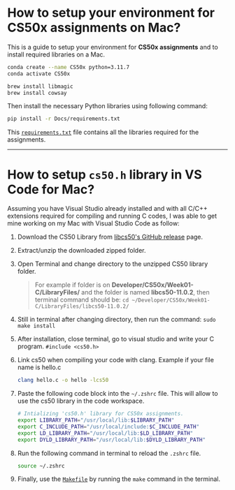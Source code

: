 # How to setup your environment for CS50x assignments on Mac?

This is a guide to setup your environment for **CS50x assignments** and to install required libraries on a Mac.

```bash
conda create --name CS50x python=3.11.7
conda activate CS50x
```

```bash
brew install libmagic
brew install cowsay
```

Then install the necessary Python libraries using following command:

```bash
pip install -r Docs/requirements.txt
```

This [`requirements.txt`](./requirements.txt) file contains all the libraries required for the assignments.

---

# How to setup `cs50.h` library in VS Code for Mac?

Assuming you have Visual Studio already installed and with all C/C++ extensions required for compiling and running C codes, I was able to get mine working on my Mac with Visual Studio Code as follow:

1. Download the CS50 Library from [libcs50's GitHub release](https://github.com/cs50/libcs50/releases) page.
2. Extract/unzip the downloaded zipped folder.
3. Open Terminal and change directory to the unzipped CS50 library folder.

   > For example if folder is on **Developer/CS50x/Week01-C/LibraryFiles/** and the folder is named **libcs50-11.0.2**, then terminal command should be: `cd ~/Developer/CS50x/Week01-C/LibraryFiles/libcs50-11.0.2/`

4. Still in terminal after changing directory, then run the command: `sudo make install`
5. After installation, close terminal, go to visual studio and write your C program. `#include <cs50.h>`
6. Link cs50 when compiling your code with clang. Example if your file name is hello.c
   ```bash
   clang hello.c -o hello -lcs50
   ```
7. Paste the following code block into the `~/.zshrc` file. This will allow to use the cs50 library in the code workspace.
   ```bash
   # Intializing 'cs50.h' library for CS50x assignments.
   export LIBRARY_PATH="/usr/local/lib:$LIBRARY_PATH"
   export C_INCLUDE_PATH="/usr/local/include:$C_INCLUDE_PATH"
   export LD_LIBRARY_PATH="/usr/local/lib:$LD_LIBRARY_PATH"
   export DYLD_LIBRARY_PATH="/usr/local/lib:$DYLD_LIBRARY_PATH"
   ```
8. Run the following command in terminal to reload the `.zshrc` file.
   ```bash
   source ~/.zshrc
   ```
9. Finally, use the [`Makefile`](./Makefile) by running the `make` command in the terminal.

